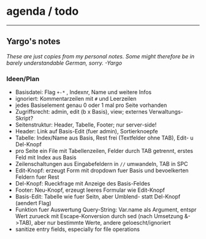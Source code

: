 # agenda / todo

---

## Yargo's notes

_These are just copies from my personal notes._
_Some might therefore be in barely understandable German, sorry._
_-Yargo_

### Ideen/Plan

+ Basisdatei: Flag `+-*` , Indexnr, Name und weitere Infos
+ ignoriert: Kommentarzeilen mit `#` und Leerzeilen
+ jedes Basiselement genau 0 oder 1 mal pro Seite vorhanden
+ Zugriffsrecht: admin, edit (b x Basis), view; externes Verwaltungs-Skript?
+ Seitenstruktur: Header, Tabelle, Footer; nur server-side!
+ Header: Link auf Basis-Edit (fuer admin), Sortierknoepfe
+ Tabelle: Index/Name aus Basis, Rest frei (Textfelder ohne TAB), Edit- u Del-Knopf
+ pro Seite ein File mit Tabellenzeilen, Felder durch TAB getrennt, erstes Feld mit Index aus Basis
+ Zeilenschaltungen aus Eingabefeldern in ` // ` umwandeln, TAB in SPC
+ Edit-Knopf: erzeugt Form mit dropdown fuer Basis und bevoelkerten Feldern fuer Rest
+ Del-Knopf: Rueckfrage mit Anzeige des Basis-Feldes
+ Footer: Neu-Knopf, erzeugt leeres Formular wie Edit-Knopf
+ Basis-Edit: Tabelle wie fuer Seitn, aber Umblend- statt Del-Knopf (aendert Flag)
+ Funktion fuer Auswertung Query-String: Var.name als Argument, entspr Wert zurueck mit Escape-Konversion durch sed (nach Umsetzung &->TAB), aber nur bestimmte Werte, andere geloescht/ignoriert
+ sanitize entry fields, especially for file operations
